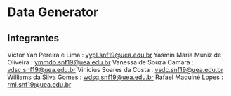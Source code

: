 # Data Generator
## Integrantes
Victor Yan Pereira e Lima : vypl.snf19@uea.edu.br
Yasmin Maria Muniz de Oliveira : ymmdo.snf19@uea.edu.br
Vanessa de Souza Camara : vdsc.snf19@uea.edu.br
Vinicius Soares da Costa : vsdc.snf19@uea.edu.br
Williams da Silva Gomes : wdsg.snf19@uea.edu.br
Rafael Maquiné Lopes : rml.snf19@uea.edu.br
